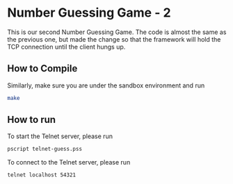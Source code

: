 # Number Guessing Game - 2

This is our second Number Guessing Game. The code is almost the same as the previous one, but made the change so that the framework 
will hold the TCP connection until the client hungs up.

## How to Compile

Similarly, make sure you are under the sandbox environment and run

```bash
make
```

## How to run

To start the Telnet server, please run

```bash
pscript telnet-guess.pss
```

To connect to the Telnet server, please run

```bash
telnet localhost 54321
```
